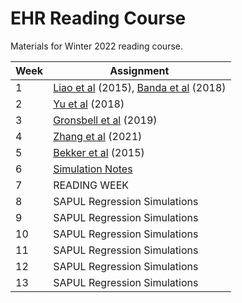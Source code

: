 # EHR Reading Course
Materials for Winter 2022 reading course.


| Week | Assignment                            |
|------|---------------------------------------|
| 1    | [Liao et al](https://www.bmj.com/content/350/bmj.h1885) (2015), [Banda et al](https://pubmed.ncbi.nlm.nih.gov/31218278/) (2018)  |
| 2    |   [Yu et al](https://pubmed.ncbi.nlm.nih.gov/29126253/) (2018)|
| 3   |  [Gronsbell et al](https://onlinelibrary.wiley.com/doi/abs/10.1111/biom.12987) (2019) |
| 4   |   [Zhang et al](https://academic.oup.com/biostatistics/advance-article-abstract/doi/10.1093/biostatistics/kxab003/6146184?redirectedFrom=fulltext) (2021)                             |
| 5 | [Bekker et al](https://link.springer.com/article/10.1007/s10994-020-05877-5) (2015)|
| 6   |      [Simulation Notes](https://www4.stat.ncsu.edu/~davidian/st810a/simulation_handout.pdf)                         |
| 7    | READING WEEK                                          |
| 8    | SAPUL Regression Simulations                                       |
| 9    | SAPUL Regression Simulations                                      |
| 10   |  SAPUL Regression Simulations                                        |
| 11   | SAPUL Regression Simulations                                       |
| 12   |SAPUL Regression Simulations                                      |
| 13   | SAPUL Regression Simulations                                        |
